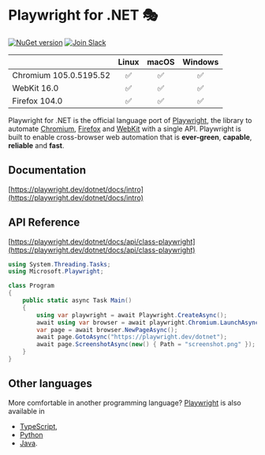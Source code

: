 # Playwright for .NET 🎭
[![NuGet version](https://img.shields.io/nuget/v/Microsoft.Playwright?color=%2345ba4b)](https://www.nuget.org/packages/Microsoft.Playwright) [![Join Slack](https://img.shields.io/badge/join-slack-infomational)](https://aka.ms/playwright-slack)

|          | Linux | macOS | Windows |
|   :---   | :---: | :---: | :---:   |
| Chromium <!-- GEN:chromium-version -->105.0.5195.52<!-- GEN:stop --> | ✅ | ✅ | ✅ |
| WebKit <!-- GEN:webkit-version -->16.0<!-- GEN:stop --> | ✅ | ✅ | ✅ |
| Firefox <!-- GEN:firefox-version -->104.0<!-- GEN:stop --> | ✅ | ✅ | ✅ |

Playwright for .NET is the official language port of [Playwright](https://playwright.dev), the library to automate [Chromium](https://www.chromium.org/Home), [Firefox](https://www.mozilla.org/en-US/firefox/new/) and [WebKit](https://webkit.org/) with a single API. Playwright is built to enable cross-browser web automation that is **ever-green**, **capable**, **reliable** and **fast**.

## Documentation

[https://playwright.dev/dotnet/docs/intro](https://playwright.dev/dotnet/docs/intro) 

## API Reference
[https://playwright.dev/dotnet/docs/api/class-playwright](https://playwright.dev/dotnet/docs/api/class-playwright)


```cs
using System.Threading.Tasks;
using Microsoft.Playwright;

class Program
{
    public static async Task Main()
    {
        using var playwright = await Playwright.CreateAsync();
        await using var browser = await playwright.Chromium.LaunchAsync(new() { Headless = false });
        var page = await browser.NewPageAsync();
        await page.GotoAsync("https://playwright.dev/dotnet");
        await page.ScreenshotAsync(new() { Path = "screenshot.png" });
    }
}
```

## Other languages

More comfortable in another programming language? [Playwright](https://playwright.dev) is also available in
- [TypeScript](https://playwright.dev/docs/intro),
- [Python](https://playwright.dev/python/docs/intro)
- [Java](https://playwright.dev/java/docs/intro).
